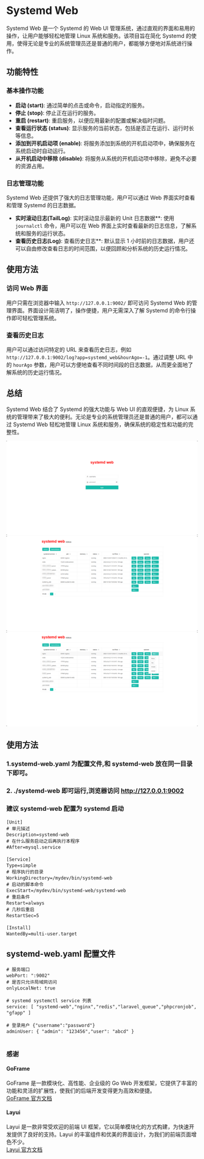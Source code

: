 # Systemd Web

Systemd Web 是一个 Systemd 的 Web UI 管理系统，通过直观的界面和易用的操作，让用户能够轻松地管理 Linux 系统和服务。该项目旨在简化 Systemd 的使用，使得无论是专业的系统管理员还是普通的用户，都能够方便地对系统进行操作。

## 功能特性

### 基本操作功能

- **启动 (start)**: 通过简单的点击或命令，启动指定的服务。
- **停止 (stop)**: 停止正在运行的服务。
- **重启 (restart)**: 重启服务，以便应用最新的配置或解决临时问题。
- **查看运行状态 (status)**: 显示服务的当前状态，包括是否正在运行、运行时长等信息。
- **添加到开机启动项 (enable)**: 将服务添加到系统的开机启动项中，确保服务在系统启动时自动运行。
- **从开机启动中移除 (disable)**: 将服务从系统的开机启动项中移除，避免不必要的资源占用。

### 日志管理功能

Systemd Web 还提供了强大的日志管理功能，用户可以通过 Web 界面实时查看和管理 Systemd 的日志数据。

- **实时滚动日志(TailLog)**: 实时滚动显示最新的 Unit 日志数据**: 使用 `journalctl` 命令，用户可以在 Web 界面上实时查看最新的日志信息，了解系统和服务的运行状态。
- **查看历史日志(Log)**: 查看历史日志**: 默认显示 1 小时前的日志数据，用户还可以自由修改查看日志的时间范围，以便回顾和分析系统的历史运行情况。

## 使用方法

### 访问 Web 界面

用户只需在浏览器中输入 `http://127.0.0.1:9002/` 即可访问 Systemd Web 的管理界面。界面设计简洁明了，操作便捷，用户无需深入了解 Systemd 的命令行操作即可轻松管理系统。

### 查看历史日志

用户可以通过访问特定的 URL 来查看历史日志，例如 `http://127.0.0.1:9002/log?app=systemd_web&hourAgo=-1`。通过调整 URL 中的 `hourAgo` 参数，用户可以方便地查看不同时间段的日志数据，从而更全面地了解系统的历史运行情况。

## 总结

Systemd Web 结合了 Systemd 的强大功能与 Web UI 的直观便捷，为 Linux 系统的管理带来了极大的便利。无论是专业的系统管理员还是普通的用户，都可以通过 Systemd Web 轻松地管理 Linux 系统和服务，确保系统的稳定性和功能的完整性。

<img src="https://raw.githubusercontent.com/topascend/systemd-web/main/1.png" />
<img src="https://raw.githubusercontent.com/topascend/systemd-web/main/2.png" />
<img src="https://raw.githubusercontent.com/topascend/systemd-web/main/3.png" />

## 使用方法
### 1.systemd-web.yaml 为配置文件,和 systemd-web 放在同一目录下即可。
### 2.  ./systemd-web 即可运行,浏览器访问 http://127.0.0.1:9002
### 建议 systemd-web 配置为 systemd 启动

```
[Unit]
# 单元描述
Description=systemd-web
# 在什么服务启动之后再执行本程序
#After=mysql.service

[Service]
Type=simple
# 程序执行的目录
WorkingDirectory=/mydev/bin/systemd-web
# 启动的脚本命令
ExecStart=/mydev/bin/systemd-web/systemd-web
# 重启条件
Restart=always
# 几秒后重启
RestartSec=5

[Install]
WantedBy=multi-user.target
```
## systemd-web.yaml 配置文件

```
# 服务端口
webPort: ":9002"
# 是否只允许局域网访问
onlyLocalNet: true

# systemd systemctl service 列表
service: [ "systemd-web","nginx","redis","laravel_queue","phpcronjob", "gfapp" ]

# 登录用户 {"username":"password"}
adminUser: { "admin": "123456","user": "abcd" }


```

### 感谢  
#### GoFrame  
GoFrame 是一款模块化、高性能、企业级的 Go Web 开发框架，它提供了丰富的功能和灵活的扩展性，使我们的后端开发变得更为高效和便捷。  
[GoFrame 官方文档](https://goframe.org/)  
  
#### Layui  
Layui 是一款非常受欢迎的前端 UI 框架，它以简单模块化的方式构建，为快速开发提供了良好的支持。Layui 的丰富组件和优美的界面设计，为我们的前端页面增色不少。  
[Layui 官方文档](https://github.com/layui/layui)  
  
